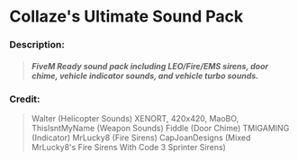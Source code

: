 # Collaze's Ultimate Sound Pack

### Description:
> ##### FiveM Ready sound pack including LEO/Fire/EMS sirens, door chime, vehicle indicator sounds, and vehicle turbo sounds.

### Credit:
> Walter (Helicopter Sounds)
> XENORT, 420x420, MaoBO, ThisIsntMyName (Weapon Sounds)
> Fiddle (Door Chime)
> TMIGAMING (Indicator)
> MrLucky8 (Fire Sirens)
> CapJoanDesigns (Mixed MrLucky8's Fire Sirens With Code 3 Sprinter Sirens)
